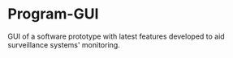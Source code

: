 # Program-GUI
GUI of a software prototype with latest features developed to aid surveillance systems' monitoring.
